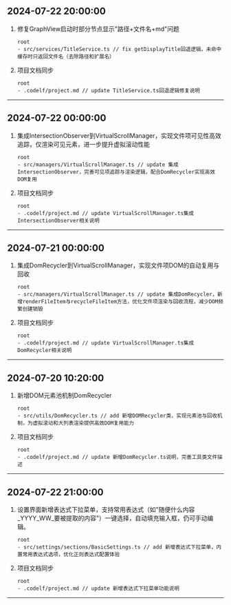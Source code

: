 ## 2024-07-22 20:00:00

1. 修复GraphView启动时部分节点显示"路径+文件名+md"问题
   ```
   root
   - src/services/TitleService.ts // fix getDisplayTitle回退逻辑，未命中缓存时只返回文件名（去除路径和扩展名）
   ```

2. 项目文档同步
   ```
   root
   - .codelf/project.md // update TitleService.ts回退逻辑修复说明
   ```

---

## 2024-07-22 00:00:00

1. 集成IntersectionObserver到VirtualScrollManager，实现文件项可见性高效追踪，仅渲染可见元素，进一步提升虚拟滚动性能
   ```
   root
   - src/managers/VirtualScrollManager.ts // update 集成IntersectionObserver，完善可见项追踪与渲染逻辑，配合DomRecycler实现高效DOM复用
   ```

2. 项目文档同步
   ```
   root
   - .codelf/project.md // update VirtualScrollManager.ts集成IntersectionObserver相关说明
   ```

---

## 2024-07-21 00:00:00

1. 集成DomRecycler到VirtualScrollManager，实现文件项DOM的自动复用与回收
   ```
   root
   - src/managers/VirtualScrollManager.ts // update 集成DomRecycler，新增renderFileItem与recycleFileItem方法，优化文件项渲染与回收流程，减少DOM频繁创建销毁
   ```

2. 项目文档同步
   ```
   root
   - .codelf/project.md // update VirtualScrollManager.ts集成DomRecycler相关说明
   ```

---

## 2024-07-20 10:20:00

1. 新增DOM元素池机制DomRecycler
   ```
   root
   - src/utils/DomRecycler.ts // add 新增DOMRecycler类，实现元素池与回收机制，为虚拟滚动和大列表渲染提供高效DOM复用能力
   ```

2. 项目文档同步
   ```
   root
   - .codelf/project.md // update 新增DomRecycler.ts说明，完善工具类文件描述
   ```

---

## 2024-07-22 21:00:00

1. 设置界面新增表达式下拉菜单，支持常用表达式（如"随便什么内容_YYYY_WW_要被提取的内容"）一键选择，自动填充输入框，仍可手动编辑。
   ```
   root
   - src/settings/sections/BasicSettings.ts // add 新增表达式下拉菜单，内置常用表达式选项，优化正则表达式配置体验
   ```

2. 项目文档同步
   ```
   root
   - .codelf/project.md // update 新增表达式下拉菜单功能说明
   ```

---
